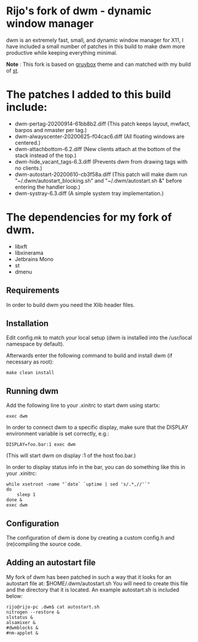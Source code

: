 Rijo's fork of dwm - dynamic window manager
============================
dwm is an extremely fast, small, and dynamic window manager for X11, I have included a small number of patches in this build to make dwm more productive while keeping everything minimal.

**Note** : This fork is based on [gruvbox](https://github.com/morhetz/gruvbox) theme and can matched with my build of [st](https://github.com/rijoth/st).

The patches I added to this build include:
============================
+ dwm-pertag-20200914-61bb8b2.diff (This patch keeps layout, mwfact, barpos and nmaster per tag.)
+ dwm-alwayscenter-20200625-f04cac6.diff (All floating windows are centered.)
+ dwm-attachbottom-6.2.diff (New clients attach at the bottom of the stack instead of the top.)
+ dwm-hide_vacant_tags-6.3.diff (Prevents dwm from drawing tags with no clients.)
+ dwm-autostart-20200610-cb3f58a.diff (This patch will make dwm run "~/.dwm/autostart_blocking.sh" and "~/.dwm/autostart.sh &" before entering the handler loop.)
+ dwm-systray-6.3.diff (A simple system tray implementation.)

The dependencies for my fork of dwm.
===========================
+ libxft
+ libxinerama
+ Jetbrains Mono
+ st
+ dmenu

Requirements
------------
In order to build dwm you need the Xlib header files.


Installation
------------
Edit config.mk to match your local setup (dwm is installed into
the /usr/local namespace by default).

Afterwards enter the following command to build and install dwm (if
necessary as root):

    make clean install

Running dwm
-----------
Add the following line to your .xinitrc to start dwm using startx:

    exec dwm

In order to connect dwm to a specific display, make sure that
the DISPLAY environment variable is set correctly, e.g.:

    DISPLAY=foo.bar:1 exec dwm

(This will start dwm on display :1 of the host foo.bar.)

In order to display status info in the bar, you can do something
like this in your .xinitrc:

    while xsetroot -name "`date` `uptime | sed 's/.*,//'`"
    do
    	sleep 1
    done &
    exec dwm


Configuration
-------------
The configuration of dwm is done by creating a custom config.h
and (re)compiling the source code.

Adding an autostart file
-------------
My fork of dwm has been patched in such a way that it looks for an autostart file at: $HOME/.dwm/autostart.sh
You will need to create this file and the directory that it is located.  An example autostart.sh is included below:

```console
rijo@rijo-pc .dwm$ cat autostart.sh
nitrogen --restore &
slstatus &
alsamixer &
#dwmblocks &
#nm-applet &
```
